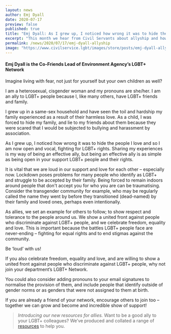 ```yaml
---
layout: news
author: Emj Dyall
date: 2020-07-17
preview: false
published: true
title: "Emj Dyall: As I grew up, I noticed how wrong it was to hide the people I love and so I am now open and vocal, fighting for LGBT+ rights"
excerpt: "This month we hear from Civil Servants about allyship and how to be a good ally."
permalink: /news/2020/07/17/emj-dyall-allyship
image: "https://www.civilservice.lgbt/images/store/posts/emj-dyall-allyship.jpg"
---
```


#### Emj Dyall is the Co-Friends Lead of Environment Agency’s LGBT+ Network

Imagine living with fear, not just for yourself but your own children as well?

I am a heterosexual, cisgender woman and my pronouns are she/her. I am an ally to LGBT+ people because I, like many others, have LGBT+ friends and family.

I grew up in a same-sex household and have seen the toil and hardship my family experienced as a result of their harmless love. As a child, I was forced to hide my family, and lie to my friends about them because they were scared that I would be subjected to bullying and harassment by association.

As I grew up, I noticed how wrong it was to hide the people I love and so I am now open and vocal, fighting for LGBT+ rights. Sharing my experiences is my way of being an effective ally, but being an effective ally is as simple as being open in your support LGBT+ people and their rights.

It is vital that we are loud in our support and love for each other – especially now. Lockdown poses problems for many people who identify as LGBT+ and struggle to be accepted by their family. Being forced to remain indoors around people that don't accept you for who you are can be traumatising. Consider the transgender community for example, who may be regularly called the name they went by before they transitioned (dead-named) by their family and loved ones, perhaps even intentionally.

As allies, we set an example for others to follow; to show respect and tolerance to the people around us. We show a united front against people who discriminate against LGBT+ people, and we celebrate freedom, equality and love. This is important because the battles LGBT+ people face are never-ending – fighting for equal rights and to end stigmas against the community.

Be ‘loud’ with us!

If you also celebrate freedom, equality and love, and are willing to show a united front against people who discriminate against LGBT+ people, why not join your department’s LGBT+ Network.

You could also consider adding pronouns to your email signatures to normalise the provision of them, and include people that identify outside of gender norms or as genders that were not assigned to them at birth.

If you are already a friend of your network, encourage others to join too – together we can grow and become and incredible show of support!

> *Introducing our new resources for allies.* Want to be a good ally to your LGBT+ colleagues? We’ve produced and collated a range of [resources](/publication/allies-resources) to help you.
